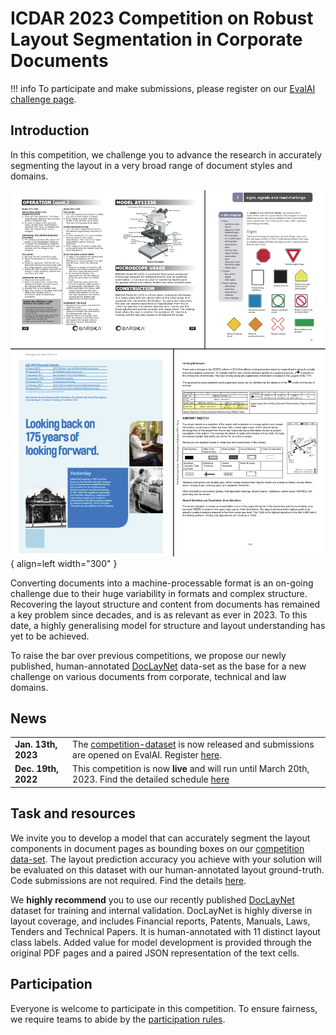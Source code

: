 # ICDAR 2023 Competition on Robust Layout Segmentation in Corporate Documents

!!! info
		To participate and make submissions, please register on our [EvalAI challenge page](https://eval.ai/web/challenges/challenge-page/1923/). 

## Introduction

In this competition, we challenge you to advance the research in accurately segmenting the layout in a very broad range of document styles and domains. 

![Complex layouts](figures/complex_pages_with_source_v2.png){ align=left width="300" }

Converting documents into a machine-processable format is an on-going challenge due to their huge variability in formats and complex structure. Recovering the layout structure and content from documents has remained a key problem since decades, and is as relevant as ever in 2023. To this date, a highly generalising model for structure and layout understanding has yet to be achieved. 


To raise the bar over previous competitions, we propose our newly published, human-annotated [DocLayNet](https://github.com/DS4SD/DocLayNet) data-set as the base for a new challenge on various documents from corporate, technical and law domains.

## News

|   |    |
| :---------- | :----------------------------------- |
| **Jan. 13th, 2023**      | The [competition-dataset](task#competition-data-set) is now released and submissions are opened on EvalAI. Register [here](https://eval.ai/web/challenges/challenge-page/1923/).|
| **Dec. 19th, 2022**      | This competition is now **live** and will run until March 20th, 2023. Find the detailed schedule [here](schedule)|

## Task and resources

We invite you to develop a model that can accurately segment the layout components in document pages as bounding boxes on our [competition data-set](task#competition-data-set). The layout prediction accuracy you achieve with your solution will be evaluated on this dataset with our human-annotated layout ground-truth. Code submissions are not required. Find the details [here](task).

We **highly recommend** you to use our recently published [DocLayNet](https://github.com/DS4SD/DocLayNet) dataset for training and internal validation. DocLayNet is highly diverse in layout coverage, and includes Financial reports, Patents, Manuals, Laws, Tenders and Technical Papers. It is human-annotated with 11 distinct layout class labels. Added value for model development is provided through the original PDF pages and a paired JSON representation of the text cells.

## Participation

Everyone is welcome to participate in this competition. To ensure fairness, we require teams to abide by the [participation rules](rules).


